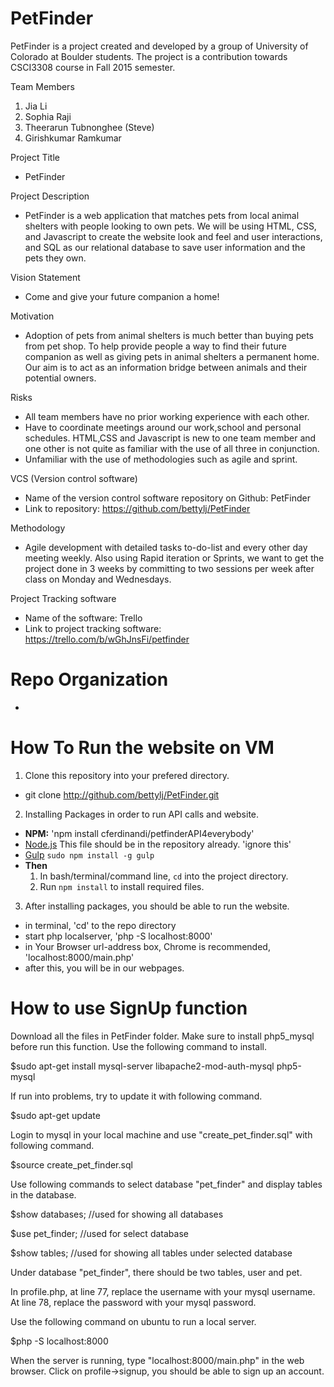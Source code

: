 # PetFinder
PetFinder is a project created and developed by a group of University of Colorado at Boulder students. The project is a contribution towards CSCI3308 course in Fall 2015 semester. 

Team Members
  1. Jia Li 
  2. Sophia Raji
  3. Theerarun Tubnonghee (Steve)
  4. Girishkumar Ramkumar

Project Title
 - PetFinder

Project Description 
 - PetFinder is a web application that matches pets from local animal shelters with people looking to own pets. We will be using HTML, CSS, and Javascript to create the website look and feel and user interactions, and SQL as our relational database to save user information and the pets they own. 

Vision Statement
 - Come and give your future companion a home!

Motivation
 - Adoption of pets from animal shelters is much better than buying pets from pet shop. To help provide people a way to find their future companion as well as giving pets in animal shelters a permanent home. Our aim is to act as an information bridge between animals and their potential owners.

Risks
 - All team members have no prior working experience with each other.
 - Have to coordinate meetings around our work,school and personal schedules.
   HTML,CSS and Javascript is new to one team member and one other is not quite as familiar with the use of all three in        conjunction.
 - Unfamiliar with the use of methodologies such as agile and sprint.

VCS (Version control software)
 - Name of the version control software repository on Github: PetFinder
 - Link to repository: https://github.com/bettylj/PetFinder

Methodology
 - Agile development with detailed tasks to-do-list and every other day meeting weekly. Also using Rapid iteration or Sprints, we want to get the project done in 3 weeks by committing to two sessions per week after class on Monday and Wednesdays.

Project Tracking software
 - Name of the software: Trello
 - Link to project tracking software: https://trello.com/b/wGhJnsFi/petfinder

# Repo Organization
 - 
 
# How To Run the website on VM
 1. Clone this repository into your prefered directory.
  * git clone http://github.com/bettylj/PetFinder.git

 2. Installing Packages in order to run API calls and website.
  * **NPM:** 'npm install cferdinandi/petfinderAPI4everybody'
  * [Node.js](http://nodejs.org) This file should be in the repository already. 'ignore this'
  * [Gulp](http://gulpjs.com) `sudo npm install -g gulp`
  * **Then**
	1. In bash/terminal/command line, `cd` into the project directory.
	2. Run `npm install` to install required files.
 3. After installing packages, you should be able to run the website.
  * in terminal, 'cd' to the repo directory
  * start php localserver, 'php -S localhost:8000'
  * in Your Browser url-address box, Chrome is recommended, 'localhost:8000/main.php'
  * after this, you will be in our webpages.

# How to use SignUp function

Download all the files in PetFinder folder. 
Make sure to install php5_mysql before run this function. Use the following command to install.

$sudo apt-get install mysql-server libapache2-mod-auth-mysql php5-mysql

If run into problems, try to update it with following command.

$sudo apt-get update 

Login to mysql in your local machine and use "create_pet_finder.sql" with following command.

$source create_pet_finder.sql

Use following commands to select database "pet_finder" and display tables in the database.

$show databases; //used for showing all databases

$use pet_finder; //used for select database

$show tables; //used for showing all tables under selected database

Under database "pet_finder", there should be two tables, user and pet.

In profile.php, at line 77, replace the username with your mysql username. At line 78, replace the password with your mysql password.

Use the following command on ubuntu to run a local server.

$php -S localhost:8000

When the server is running, type "localhost:8000/main.php" in the web browser. Click on profile->signup, you should be able to sign up an account.


